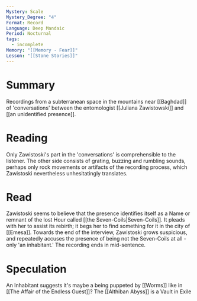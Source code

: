 ```yaml
---
Mystery: Scale
Mystery_Degree: "4"
Format: Record
Language: Deep Mandaic
Period: Nocturnal
tags:
  - incomplete
Memory: "[[Memory - Fear]]"
Lesson: "[[Stone Stories]]"
---
```

# Summary
Recordings from a subterranean space in the mountains near [[Baghdad]] of 'conversations' between the entomologist [[Juliana Zawistowski]] and [[an unidentified presence]].
# Reading
Only Zawistoski's part in the 'conversations' is comprehensible to the listener. The other side consists of grating, buzzing and rumbling sounds, perhaps only rock movements or artifacts of the recording process, which Zawistoski nevertheless unhesitatingly translates.
# Read
Zawistoski seems to believe that the presence identifies itself as a Name or remnant of the lost Hour called [[the Seven-Coils|Seven-Coils]]. It pleads with her to assist its rebirth; it begs her to find something for it in the city of [[Emesa]]. Towards the end of the interview, Zawistoski grows suspicious, and repeatedly accuses the presence of being not the Seven-Coils at all - only 'an inhabitant.' The recording ends in mid-sentence.
# Speculation
An Inhabitant suggests it's maybe a being puppeted by [[Worms]] like in [[The Affair of the Endless Guest]]?
The [[Althiban Abyss]] is a Vault in Exile
